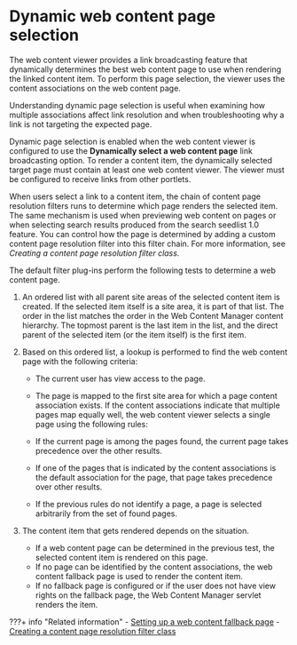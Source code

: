 # Dynamic web content page selection

The web content viewer provides a link broadcasting feature that dynamically determines the best web content page to use when rendering the linked content item. To perform this page selection, the viewer uses the content associations on the web content page.

Understanding dynamic page selection is useful when examining how multiple associations affect link resolution and when troubleshooting why a link is not targeting the expected page.

Dynamic page selection is enabled when the web content viewer is configured to use the **Dynamically select a web content page** link broadcasting option. To render a content item, the dynamically selected target page must contain at least one web content viewer. The viewer must be configured to receive links from other portlets.

When users select a link to a content item, the chain of content page resolution filters runs to determine which page renders the selected item. The same mechanism is used when previewing web content on pages or when selecting search results produced from the search seedlist 1.0 feature. You can control how the page is determined by adding a custom content page resolution filter into this filter chain. For more information, see *Creating a content page resolution filter class.*

The default filter plug-ins perform the following tests to determine a web content page.

1.  An ordered list with all parent site areas of the selected content item is created. If the selected item itself is a site area, it is part of that list. The order in the list matches the order in the Web Content Manager content hierarchy. The topmost parent is the last item in the list, and the direct parent of the selected item \(or the item itself\) is the first item.
2.  Based on this ordered list, a lookup is performed to find the web content page with the following criteria:

    -   The current user has view access to the page.
    -   The page is mapped to the first site area for which a page content association exists.
    If the content associations indicate that multiple pages map equally well, the web content viewer selects a single page using the following rules:

    -   If the current page is among the pages found, the current page takes precedence over the other results.
    -   If one of the pages that is indicated by the content associations is the default association for the page, that page takes precedence over other results.
    -   If the previous rules do not identify a page, a page is selected arbitrarily from the set of found pages.
3.  The content item that gets rendered depends on the situation.
    -   If a web content page can be determined in the previous test, the selected content item is rendered on this page.
    -   If no page can be identified by the content associations, the web content fallback page is used to render the content item.
    -   If no fallback page is configured or if the user does not have view rights on the fallback page, the Web Content Manager servlet renders the item.


???+ info "Related information"
    - [Setting up a web content fallback page](../customizing_content/mp_wcm_fallback.md)
    - [Creating a content page resolution filter class](../../../wcm_development/wcm_custom_plugin/wcm_dev_api_page_resolution.md)

